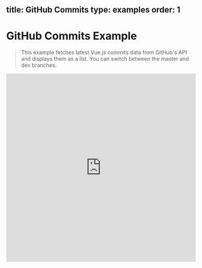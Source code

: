 title: GitHub Commits
type: examples
order: 1
---

# GitHub Commits Example

> This example fetches latest Vue.js commits data from GitHub's API and displays them as a list. You can switch between the master and dev branches.

<iframe width="100%" height="500" src="http://jsfiddle.net/yyx990803/KupQL/embedded/result,html,js,css" allowfullscreen="allowfullscreen" frameborder="0"></iframe>